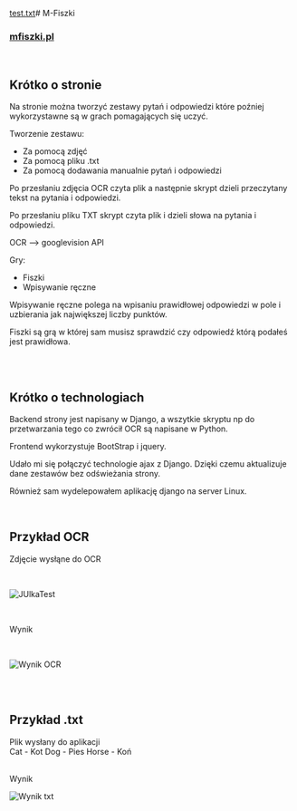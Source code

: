 [test.txt](https://github.com/user-attachments/files/19392591/test.txt)# M-Fiszki
<h3><a href="https://mfiszki.pl/" target="_blank">mfiszki.pl</a></h3>
</br>


## Krótko o stronie 

Na stronie można tworzyć zestawy pytań i odpowiedzi które poźniej wykorzystawne są w grach pomagających się uczyć.

Tworzenie zestawu:
- Za pomocą zdjęć
- Za pomocą pliku .txt
- Za pomocą dodawania manualnie pytań i odpowiedzi

Po przesłaniu zdjęcia OCR czyta plik a następnie skrypt dzieli przeczytany tekst na pytania i odpowiedzi.

Po przesłaniu pliku TXT skrypt czyta plik i dzieli słowa na pytania i odpowiedzi.

OCR --> googlevision API


Gry:
- Fiszki
- Wpisywanie ręczne

Wpisywanie ręczne polega na wpisaniu prawidłowej odpowiedzi w pole i uzbierania jak największej liczby punktów.

Fiszki są grą w której sam musisz sprawdzić czy odpowiedź którą podałeś jest prawidłowa.


</br>
</br>


## Krótko o technologiach

Backend strony jest napisany w Django, a wszytkie skryptu np do przetwarzania tego co zwrócił OCR są napisane w Python.

Frontend wykorzystuje BootStrap i jquery.

Udało mi się połączyć technologie ajax z Django. Dzięki czemu aktualizuje dane zestawów bez odświeżania strony.

Również sam wydelepowałem aplikację django na server Linux.

</br>

## Przykład OCR

Zdjęcie wysłąne do OCR

</br>

![JUlkaTest](https://github.com/user-attachments/assets/80548ad3-449d-43cf-acda-899f521d65fb)

</br>

Wynik

</br>

![Wynik OCR](https://github.com/user-attachments/assets/7f1c5a11-d029-4d8e-96ff-c997c1770170)


</br>
</br>

## Przykład .txt

Plik wysłany do aplikacji
</br>
Cat - Kot
Dog - Pies
Horse - Koń


</br>
Wynik

![Wynik txt](https://github.com/user-attachments/assets/fc9f8100-98f1-4db2-b083-eedeac5ba704)






